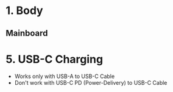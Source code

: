 # 1. Body
## Mainboard



# 5. USB-C Charging
* Works only with USB-A to USB-C Cable
* Don't work with USB-C PD (Power-Delivery) to USB-C Cable




